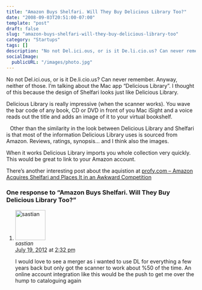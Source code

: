 ```yaml
---
title: "Amazon Buys Shelfari. Will They Buy Delicious Library Too?"
date: "2008-09-03T20:51:00-07:00"
template: "post"
draft: false
slug: "amazon-buys-shelfari-will-they-buy-delicious-library-too"
category: "Startups"
tags: []
description: "No not Del.ici.ous, or is it De.li.cio.us? Can never remember. Anyway, neither of those. I'm talking about the Mac app Delicious Library. I thought of this"
socialImage:
  publicURL: "/images/photo.jpg"
---
```

<a href="https://3.bp.blogspot.com/_PQOgjfAsIN4/SL9er2hSe8I/AAAAAAAAAF0/8p_e2q_zhdc/s1600-h/delicious_library.png" onblur="try {parent.deselectBloggerImageGracefully();} catch(e) {}">

<img alt="" border="0" id="BLOGGER_PHOTO_ID_5242012598745070530" src="https://3.bp.blogspot.com/_PQOgjfAsIN4/SL9er2hSe8I/AAAAAAAAAF0/8p_e2q_zhdc/s400/delicious_library.png" style="float:right; margin:0 0 10px 10px;cursor:pointer; cursor:hand;"/>

</a>No not Del.ici.ous, or is it De.li.cio.us? Can never remember. Anyway, neither of those. I’m talking about the Mac app “Delicious Library”. I thought of this because the design of Shelfari looks just like Delicious Library.

Delicious Library is really impressive (when the scanner works). You wave the bar code of any book, CD or DVD in front of you Mac iSight and a voice reads out the title and adds an image of it to your virtual bookshelf.

<a href="https://4.bp.blogspot.com/_PQOgjfAsIN4/SL9fKNQC2FI/AAAAAAAAAF8/dE6SAqDpgLs/s1600-h/shelfari.png" onblur="try {parent.deselectBloggerImageGracefully();} catch(e) {}">

<img alt="" border="0" id="BLOGGER_PHOTO_ID_5242013120242833490" src="https://4.bp.blogspot.com/_PQOgjfAsIN4/SL9fKNQC2FI/AAAAAAAAAF8/dE6SAqDpgLs/s400/shelfari.png" style="float:left; margin:0 10px 10px 0;cursor:pointer; cursor:hand;"/>

</a>

Other than the similarity in the look between Delicious Library and Shelfari is that most of the information Delicious Library uses is sourced from Amazon. Reviews, ratings, synopsis… and I think also the images.

When it works Delicious Library imports you whole collection very quickly. This would be great to link to your Amazon account.

There’s another interesting post about the aquistion at <a href="https://profy.com/2008/08/25/amazon-acquires-shelfari-awkward-competition/" rel="nofollow">profy.com – Amazon Acquires Shelfari and Places It in an Awkward Competition</a>

<div id="comments">
  <h3 id="comments-number" class="comments-header">One response to “Amazon Buys Shelfari. Will They Buy Delicious Library Too?”</h3>
  <ol class="comment-list">
    <li id="comment-19417" class="comment even thread-even depth-1 comment reader">
      <img alt="sastian" src="https://0.gravatar.com/avatar/6a11225614c5dbe320a8c981fc984145?s=80&amp;d=https%3A%2F%2F0.gravatar.com%2Favatar%2Fad516503a11cd5ca435acc9bb6523536%3Fs%3D80&amp;r=PG" class="avatar avatar-80 photo" height="80" width="80" />
      <div class="comment-meta comment-meta-data">
        <div class="comment-author vcard">
          <cite class="fn" title="https://sastian.com">sastian</cite>
        </div>
        <!-- .comment-author .vcard -->
        <abbr class="comment-date" title="Thursday, July 19th, 2012, 2:32 pm">July 19, 2012</abbr> at <abbr class="comment-time" title="Thursday, July 19th, 2012, 2:32 pm">2:32 pm</abbr>
      </div>
      <div class="comment-text">
        <p>I would love to see a merger as i wanted to use DL for everything a few years back but only got the scanner to work about %50 of the time. An online account integration like this would be the push to get me over the hump to cataloguing again</p>
      </div>
      <!-- .comment-text -->
    </li>
    <!-- .comment -->
  </ol>
  <!-- .comment-list -->
</div>

